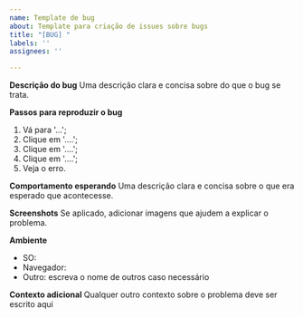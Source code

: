 ```yaml
---
name: Template de bug
about: Template para criação de issues sobre bugs
title: "[BUG] "
labels: ''
assignees: ''

---
```


**Descrição do bug**
Uma descrição clara e concisa sobre do que o bug se trata.

**Passos para reproduzir o bug**
1. Vá para '...';
2. Clique em '....';
3. Clique em '....';
4. Clique em '....';
5. Veja o erro.

**Comportamento esperando**
Uma descrição clara e concisa sobre o que era esperado que acontecesse.

**Screenshots**
Se aplicado, adicionar imagens que ajudem a explicar o problema.

**Ambiente**
<!-- adicionar versão quando possível, colocar somente os que se aplicam no caso -->
- SO:
- Navegador:
- Outro: escreva o nome de outros caso necessário

**Contexto adicional**
Qualquer outro contexto sobre o problema deve ser escrito aqui
